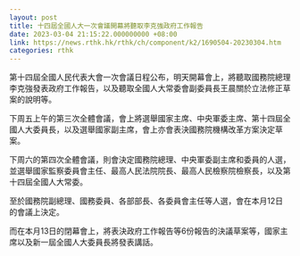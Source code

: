```yaml
---
layout: post
title: 十四屆全國人大一次會議開幕將聽取李克強政府工作報告
date: 2023-03-04 21:15:22.000000000 +08:00
link: https://news.rthk.hk/rthk/ch/component/k2/1690504-20230304.htm
categories: rthk
---
```


第十四屆全國人民代表大會一次會議日程公布，明天開幕會上，將聽取國務院總理李克強發表政府工作報告，以及聽取全國人大常委會副委員長王晨關於立法修正草案的說明等。

下周五上午的第三次全體會議，會上將選舉國家主席、中央軍委主席、第十四屆全國人大委員長，以及選舉國家副主席，會上亦會表決國務院機構改革方案決定草案。

下周六的第四次全體會議，則會決定國務院總理、中央軍委副主席和委員的人選，並選舉國家監察委員會主任、最高人民法院院長、最高人民檢察院檢察長，以及第十四屆全國人大常委。

至於國務院副總理、國務委員、各部部長、各委員會主任等人選，會在本月12日的會議上決定。

而在本月13日的閉幕會上，將表決政府工作報告等6份報告的決議草案等，國家主席以及新一屆全國人大委員長將發表講話。
